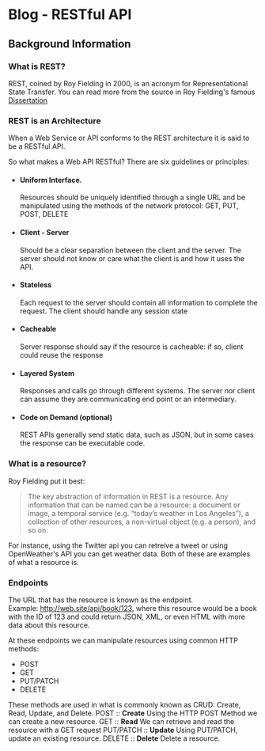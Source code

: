 # Blog - RESTful API

## Background Information
### What is REST?

REST, coined by Roy Fielding in 2000, is an acronym for Representational State Transfer. You can read more from the source in Roy Fielding's famous [Dissertation](https://www.ics.uci.edu/~fielding/pubs/dissertation/fielding_dissertation.pdf)

### REST is an Architecture

When a Web Service or API conforms to the REST architecture it is said to be a RESTful API.

So what makes a Web API RESTful?  There are six guidelines or principles:

- #### Uniform Interface.
    Resources should be uniquely identified through a single URL and be manipulated using the methods of the network protocol: GET, PUT, POST, DELETE
- #### Client - Server
    Should be a clear separation between the client and the server.  The server should not know or care what the client is and how it uses the API.
- #### Stateless
    Each request to the server should contain all information to complete the request.  The client should handle any session state
- #### Cacheable
    Server response should say if the resource is cacheable: if so, client could reuse the response
- #### Layered System
    Responses and calls go through different systems.  The server nor client can assume they are communicating end point or an intermediary.
- #### Code on Demand (optional)
    REST APIs generally send static data, such as JSON, but in some cases the response can be executable code.

### What is a resource?

Roy Fielding put it best:
> The  key  abstraction  of  information  in  REST  is  a  resource.  Any information  that  can  be named can be a resource: a document or image, a temporal service (e.g. “today’s weather in Los Angeles”), a collection of other resources, a non-virtual object (e.g. a person), and so  on.

For instance, using the Twitter api you can retreive a tweet or using OpenWeather's API you can get weather data.  Both of these are examples of what a resource is.

### Endpoints

The URL that has the resource is known as the endpoint.  
Example: http://web.site/api/book/123, where this resource would be a book with the ID of 123 and could return JSON, XML, or even HTML with more data about this resource.

At these endpoints we can manipulate resources using common HTTP methods:
- POST
- GET
- PUT/PATCH
- DELETE

These methods are used in what is commonly known as CRUD: Create, Read, Update, and Delete.
POST :: **Create**  Using the HTTP POST Method we can create a new resource.
GET :: **Read** We can retrieve and read the resource with a GET request
PUT/PATCH :: **Update**  Using PUT/PATCH, update an existing resource.
DELETE :: **Delete**  Delete a resource.